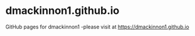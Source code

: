 # dmackinnon1.github.io
GitHub pages for dmackinnon1 -please visit at https://dmackinnon1.github.io

